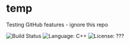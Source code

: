 # temp
Testing GitHub features - ignore this repo

![Build Status](https://github.com/ggchappell/temp/actions/workflows/run-tests.yml/badge.svg)
![Language: C++](https://img.shields.io/badge/Language-C++-blue)
![License: ???](https://img.shields.io/badge/License-???-blue)

